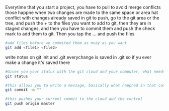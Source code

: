 Everytime that you start a project, you have to pull to avoid merge conflicts
those happne when two changes are made to the same space or area hat conflict with changes already saved in git
to push, go to the git area or the tree, and push the + to the files you want to add to git, then they are in staged changes, and then you have to commit them and push the check mark to add them to git. Then you tap the ... and push the files
``` bash
#add files before we commited them as mnay as you want
git add <file1> <file2>
```
write notes on git init and .git
everychange is saved in .git so if yu ever make a change it's saved there
``` bash
#Gives you your status with the git cloud and your computer, what needs to be updated and what happened
git status
```

``` bash
#this allows you to write a message, basically what happned in that commit
git commit -m ""
```

```bash
#this pushes your current commit to the cloud and the control
git push origin master
```
